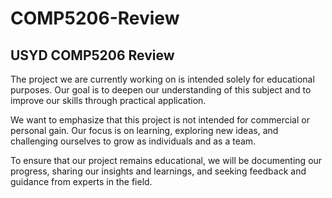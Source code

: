 # COMP5206-Review

## USYD COMP5206 Review

The project we are currently working on is intended solely for educational purposes. Our goal is to deepen our understanding of this subject and to improve our skills through practical application.

We want to emphasize that this project is not intended for commercial or personal gain. Our focus is on learning, exploring new ideas, and challenging ourselves to grow as individuals and as a team.

To ensure that our project remains educational, we will be documenting our progress, sharing our insights and learnings, and seeking feedback and guidance from experts in the field.
